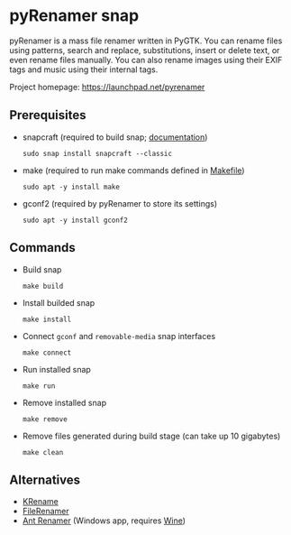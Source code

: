 # pyRenamer snap

pyRenamer is a mass file renamer written in PyGTK. You can rename files using patterns, search and replace, substitutions, insert or delete text, or even rename files manually. You can also rename images using their EXIF tags and music using their internal tags.

Project homepage: https://launchpad.net/pyrenamer


## Prerequisites

* snapcraft (required to build snap; [documentation](https://snapcraft.io/docs))

    `sudo snap install snapcraft --classic`

* make (required to run make commands defined in [Makefile](https://github.com/kerbrek/pyrenamer-snap/blob/main/Makefile))

    `sudo apt -y install make`

* gconf2 (required by pyRenamer to store its settings)

    `sudo apt -y install gconf2`


## Commands

* Build snap

    `make build`

* Install builded snap

    `make install`

* Connect `gconf` and `removable-media` snap interfaces

    `make connect`

* Run installed snap

    `make run`

* Remove installed snap

    `make remove`

* Remove files generated during build stage (can take up 10 gigabytes)

    `make clean`


## Alternatives

* [KRename](https://apps.kde.org/en/krename)
* [FileRenamer](https://www.sttmedia.com/filerenamer)
* [Ant Renamer](https://www.antp.be/software/renamer) (Windows app, requires [Wine](https://www.winehq.org/))
